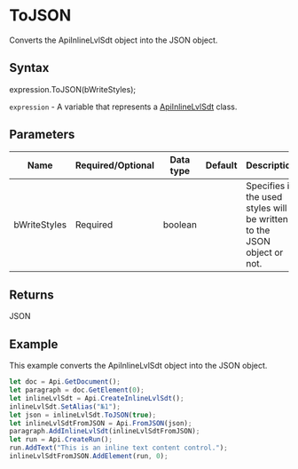 # ToJSON

Converts the ApiInlineLvlSdt object into the JSON object.

## Syntax

expression.ToJSON(bWriteStyles);

`expression` - A variable that represents a [ApiInlineLvlSdt](../ApiInlineLvlSdt.md) class.

## Parameters

| **Name** | **Required/Optional** | **Data type** | **Default** | **Description** |
| ------------- | ------------- | ------------- | ------------- | ------------- |
| bWriteStyles | Required | boolean |  | Specifies if the used styles will be written to the JSON object or not. |

## Returns

JSON

## Example

This example converts the ApiInlineLvlSdt object into the JSON object.

```javascript
let doc = Api.GetDocument();
let paragraph = doc.GetElement(0);
let inlineLvlSdt = Api.CreateInlineLvlSdt();
inlineLvlSdt.SetAlias("№1");
let json = inlineLvlSdt.ToJSON(true);
let inlineLvlSdtFromJSON = Api.FromJSON(json);
paragraph.AddInlineLvlSdt(inlineLvlSdtFromJSON);
let run = Api.CreateRun();
run.AddText("This is an inline text content control.");
inlineLvlSdtFromJSON.AddElement(run, 0);
```
